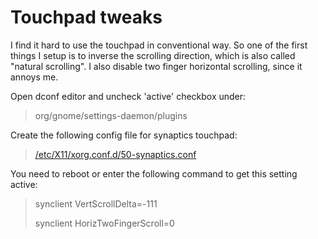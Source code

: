 # Touchpad tweaks
I find it hard to use the touchpad in conventional way. So one of the first things I setup is to inverse the scrolling
direction, which is also called "natural scrolling". I also disable two finger horizontal scrolling, since it annoys me.

Open dconf editor and  uncheck 'active' checkbox under:

> org/gnome/settings-daemon/plugins

Create the following config file for synaptics touchpad:
> [/etc/X11/xorg.conf.d/50-synaptics.conf](etc/X11/xorg.conf.d/50-synaptics.conf)

You need to reboot or enter the following command to get this setting active:
> synclient VertScrollDelta=-111
>
> synclient HorizTwoFingerScroll=0
